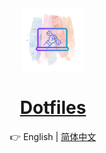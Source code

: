 <div align="center">

<img src="website/static/img/tools.png" width="100" height="100" alt="logo">

# [Dotfiles]()

👉 English | [简体中文](README_CN.md)

</div>
